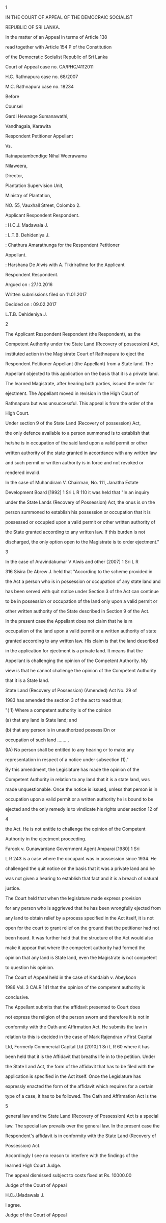 1

IN THE COURT OF APPEAL OF THE DEMOCRAIC SOCIALIST

REPUBLIC OF SRI LANKA.

In the matter of an Appeal in terms of Article 138

read together with Article 154 P of the Constitution

of the Democratic Socialist Republic of Sri Lanka

Court of Appeal case no. CA/PHC/4112011

H.C. Rathnapura case no. 68/2007

M.C. Rathnapura case no. 18234

Before

Counsel

Gardi Hewaage Sumanawathi,

Vandhagala, Karawita

Respondent Petitioner Appellant

Vs.

Ratnapatambendige Nihal Weerawama

Nilaweera,

Director,

Plantation Supervision Unit,

Ministry of Plantation,

NO. 55, Vauxhall Street, Colombo 2.

Applicant Respondent Respondent.

: H.C.J. Madawala J.

: L.T.B. Dehideniya J.

: Chathura Amarathunga for the Respondent Petitioner

Appellant.

: Harshana De Alwis with A. Tikirirathne for the Applicant

Respondent Respondent.

Argued on : 27.10.2016

Written submissions filed on 11.01.2017

Decided on : 09.02.2017

L.T.B. Dehideniya J.

2

The Applicant Respondent Respondent (the Respondent), as the

Competent Authority under the State Land (Recovery of possession) Act,

instituted action in the Magistrate Court of Rathnapura to eject the

Respondent Petitioner Appellant (the Appellant) from a State land. The

Appellant objected to this application on the basis that it is a private land.

The learned Magistrate, after hearing both parties, issued the order for

ejectment. The Appellant moved in revision in the High Court of

Rathnapura but was unsuccessful. This appeal is from the order of the

High Court.

Under section 9 of the State Land (Recovery of possession) Act,

the only defence available to a person summoned is to establish that

he/she is in occupation of the said land upon a valid permit or other

written authority of the state granted in accordance with any written law

and such permit or written authority is in force and not revoked or

rendered invalid.

In the case of Muhandiram V. Chairman, No. 111, Janatha Estate

Development Board [1992] 1 Sri L R 110 it was held that "In an inquiry

under the State Lands (Recovery of Possession) Act, the onus is on the

person summoned to establish his possession or occupation that it is

possessed or occupied upon a valid permit or other written authority of

the State granted according to any written law. If this burden is not

discharged, the only option open to the Magistrate is to order ejectment."

3

In the case of Aravindakumar V Alwis and other [2007] 1 Sri L R

316 Sisira De Abrew J. held that "According to the scheme provided in

the Act a person who is in possession or occupation of any state land and

has been served with quit notice under Section 3 of the Act can continue

to be in possession or occupation of the land only upon a valid permit or

other written authority of the State described in Section 9 of the Act.

In the present case the Appellant does not claim that he is m

occupation of the land upon a valid permit or a written authority of state

granted according to any written law. His claim is that the land described

in the application for ejectment is a private land. It means that the

Appellant is challenging the opinion of the Competent Authority. My

view is that he cannot challenge the opinion of the Competent Authority

that it is a State land.

State Land (Recovery of Possession) (Amended) Act No. 29 of

1983 has amended the section 3 of the act to read thus;

"( 1) Where a competent authority is of the opinion

(a) that any land is State land; and

(b) that any person is in unauthorized possessIOn or

occupation of such land ....... ,

(IA) No person shall be entitled to any hearing or to make any

representation in respect of a notice under subsection (1)."

By this amendment, the Legislature has made the opinion of the

Competent Authority in relation to any land that it is a state land, was

made unquestionable. Once the notice is issued, unless that person is in

occupation upon a valid permit or a written authority he is bound to be

ejected and the only remedy is to vindicate his rights under section 12 of

4

the Act. He is not entitle to challenge the opinion of the Competent

Authority in the ejectment proceeding.

Farook v. Gunawardane Government Agent Amparai [1980] 1 Sri

L R 243 is a case where the occupant was in possession since 1934. He

challenged the quit notice on the basis that it was a private land and he

was not given a hearing to establish that fact and it is a breach of natural

justice.

The Court held that when the legislature made express provision

for any person who is aggrieved that he has been wrongfully ejected from

any land to obtain relief by a process specified in the Act itself, it is not

open for the court to grant relief on the ground that the petitioner had not

been heard. It was further held that the structure of the Act would also

make it appear that where the competent authority had formed the

opinion that any land is State land, even the Magistrate is not competent

to question his opinion.

The Court of Appeal held in the case of Kandaiah v. Abeykoon

1986 Vol. 3 CALR 141 that the opinion of the competent authority is

conclusive.

The Appellant submits that the affidavit presented to Court does

not express the religion of the person sworn and therefore it is not in

conformity with the Oath and Affirmation Act. He submits the law in

relation to this is decided in the case of Mark Rajendran v First Capital

Ltd, Formerly Commercial Capital Ltd [2010] 1 Sri L R 60 where it has

been held that it is the Affidavit that breaths life in to the petition. Under

the State Land Act, the form of the affidavit that has to be filed with the

application is specified in the Act itself. Once the Legislature has

expressly enacted the form of the affidavit which requires for a certain

type of a case, it has to be followed. The Oath and Affirmation Act is the

5

general law and the State Land (Recovery of Possession) Act is a special

law. The special law prevails over the general law. In the present case the

Respondent's affidavit is in conformity with the State Land (Recovery of

Possession) Act.

Accordingly I see no reason to interfere with the findings of the

learned High Court Judge.

The appeal dismissed subject to costs fixed at Rs. 10000.00

Judge of the Court of Appeal

H.C.J.Madawala J.

I agree.

Judge of the Court of Appeal